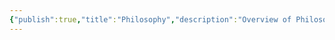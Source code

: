 ```yaml
---
{"publish":true,"title":"Philosophy","description":"Overview of Philosophy Essays Tag.","created":"Wednesday, March 12th 2025, 2:20:19 am","modified":"Wednesday, March 12th 2025, 2:21:42 am","cssclasses":"mado-heading"}
---
```


